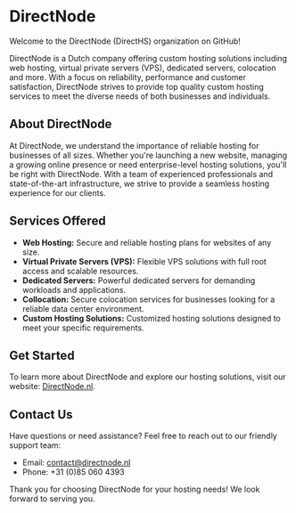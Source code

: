 # DirectNode 

Welcome to the DirectNode (DirectHS) organization on GitHub!

DirectNode is a Dutch company offering custom hosting solutions including web hosting, virtual private servers (VPS), dedicated servers, colocation and more. With a focus on reliability, performance and customer satisfaction, DirectNode strives to provide top quality custom hosting services to meet the diverse needs of both businesses and individuals.

## About DirectNode

At DirectNode, we understand the importance of reliable hosting for businesses of all sizes. Whether you're launching a new website, managing a growing online presence or need enterprise-level hosting solutions, you'll be right with DirectNode. With a team of experienced professionals and state-of-the-art infrastructure, we strive to provide a seamless hosting experience for our clients.

## Services Offered

- **Web Hosting:** Secure and reliable hosting plans for websites of any size.
- **Virtual Private Servers (VPS):** Flexible VPS solutions with full root access and scalable resources.
- **Dedicated Servers:** Powerful dedicated servers for demanding workloads and applications.
- **Collocation:** Secure colocation services for businesses looking for a reliable data center environment.
- **Custom Hosting Solutions:** Customized hosting solutions designed to meet your specific requirements.

## Get Started

To learn more about DirectNode and explore our hosting solutions, visit our website: [DirectNode.nl](https://directnode.nl).

## Contact Us

Have questions or need assistance? Feel free to reach out to our friendly support team:

- Email: contact@directnode.nl
- Phone: +31 (0)85 060 4393

Thank you for choosing DirectNode for your hosting needs! We look forward to serving you.
